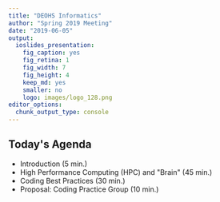 ```yaml
---
title: "DEOHS Informatics"
author: "Spring 2019 Meeting"
date: "2019-06-05"
output: 
  ioslides_presentation:
    fig_caption: yes
    fig_retina: 1
    fig_width: 7
    fig_height: 4
    keep_md: yes
    smaller: no
    logo: images/logo_128.png
editor_options: 
  chunk_output_type: console
---
```


## Today's Agenda

* Introduction (5 min.)
* High Performance Computing (HPC) and "Brain" (45 min.)
* Coding Best Practices (30 min.)
* Proposal: Coding Practice Group (10 min.)
